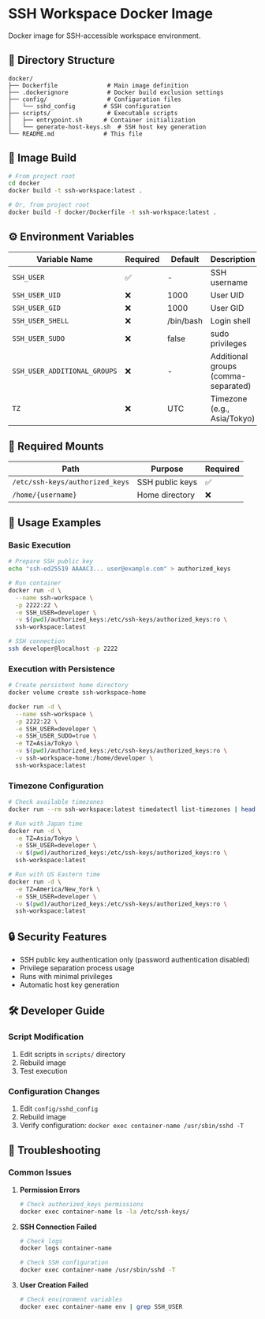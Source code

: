 # SSH Workspace Docker Image

Docker image for SSH-accessible workspace environment.

## 📁 Directory Structure

```
docker/
├── Dockerfile              # Main image definition
├── .dockerignore           # Docker build exclusion settings
├── config/                 # Configuration files
│   └── sshd_config        # SSH configuration
├── scripts/                # Executable scripts
│   ├── entrypoint.sh      # Container initialization
│   └── generate-host-keys.sh  # SSH host key generation
└── README.md              # This file
```

## 🚀 Image Build

```bash
# From project root
cd docker
docker build -t ssh-workspace:latest .

# Or, from project root
docker build -f docker/Dockerfile -t ssh-workspace:latest .
```

## ⚙️ Environment Variables

| Variable Name | Required | Default | Description |
|---------------|----------|---------|-------------|
| `SSH_USER` | ✅ | - | SSH username |
| `SSH_USER_UID` | ❌ | 1000 | User UID |
| `SSH_USER_GID` | ❌ | 1000 | User GID |
| `SSH_USER_SHELL` | ❌ | /bin/bash | Login shell |
| `SSH_USER_SUDO` | ❌ | false | sudo privileges |
| `SSH_USER_ADDITIONAL_GROUPS` | ❌ | - | Additional groups (comma-separated) |
| `TZ` | ❌ | UTC | Timezone (e.g., Asia/Tokyo) |

## 📂 Required Mounts

| Path | Purpose | Required |
|------|---------|----------|
| `/etc/ssh-keys/authorized_keys` | SSH public keys | ✅ |
| `/home/{username}` | Home directory | ❌ |

## 🔧 Usage Examples

### Basic Execution

```bash
# Prepare SSH public key
echo "ssh-ed25519 AAAAC3... user@example.com" > authorized_keys

# Run container
docker run -d \
  --name ssh-workspace \
  -p 2222:22 \
  -e SSH_USER=developer \
  -v $(pwd)/authorized_keys:/etc/ssh-keys/authorized_keys:ro \
  ssh-workspace:latest

# SSH connection
ssh developer@localhost -p 2222
```

### Execution with Persistence

```bash
# Create persistent home directory
docker volume create ssh-workspace-home

docker run -d \
  --name ssh-workspace \
  -p 2222:22 \
  -e SSH_USER=developer \
  -e SSH_USER_SUDO=true \
  -e TZ=Asia/Tokyo \
  -v $(pwd)/authorized_keys:/etc/ssh-keys/authorized_keys:ro \
  -v ssh-workspace-home:/home/developer \
  ssh-workspace:latest
```

### Timezone Configuration

```bash
# Check available timezones
docker run --rm ssh-workspace:latest timedatectl list-timezones | head -20

# Run with Japan time
docker run -d \
  -e TZ=Asia/Tokyo \
  -e SSH_USER=developer \
  -v $(pwd)/authorized_keys:/etc/ssh-keys/authorized_keys:ro \
  ssh-workspace:latest

# Run with US Eastern time
docker run -d \
  -e TZ=America/New_York \
  -e SSH_USER=developer \
  -v $(pwd)/authorized_keys:/etc/ssh-keys/authorized_keys:ro \
  ssh-workspace:latest
```

## 🔒 Security Features

- SSH public key authentication only (password authentication disabled)
- Privilege separation process usage
- Runs with minimal privileges
- Automatic host key generation

## 🛠️ Developer Guide

### Script Modification

1. Edit scripts in `scripts/` directory
2. Rebuild image
3. Test execution

### Configuration Changes

1. Edit `config/sshd_config`
2. Rebuild image
3. Verify configuration: `docker exec container-name /usr/sbin/sshd -T`

## 🐞 Troubleshooting

### Common Issues

1. **Permission Errors**
   ```bash
   # Check authorized_keys permissions
   docker exec container-name ls -la /etc/ssh-keys/
   ```

2. **SSH Connection Failed**
   ```bash
   # Check logs
   docker logs container-name
   
   # Check SSH configuration
   docker exec container-name /usr/sbin/sshd -T
   ```

3. **User Creation Failed**
   ```bash
   # Check environment variables
   docker exec container-name env | grep SSH_USER
   ```